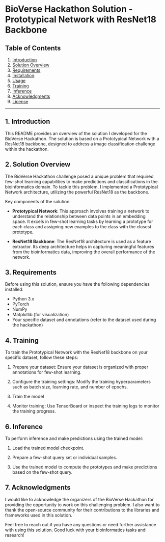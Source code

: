 # BioVerse Hackathon Solution - Prototypical Network with ResNet18 Backbone

## Table of Contents
1. [Introduction](#introduction)
2. [Solution Overview](#solution-overview)
3. [Requirements](#requirements)
4. [Installation](#installation)
5. [Usage](#usage)
6. [Training](#training)
7. [Inference](#inference)
8. [Acknowledgments](#acknowledgments)
9. [License](#license)

---

## 1. Introduction

This README provides an overview of the solution I developed for the BioVerse Hackathon. The solution is based on a Prototypical Network with a ResNet18 backbone, designed to address a image classification challenge within the hackathon.

## 2. Solution Overview

The BioVerse Hackathon challenge posed a unique problem that required few-shot learning capabilities to make predictions and classifications in the bioinformatics domain. To tackle this problem, I implemented a Prototypical Network architecture, utilizing the powerful ResNet18 as the backbone.

Key components of the solution:

- **Prototypical Network**: This approach involves training a network to understand the relationship between data points in an embedding space. It excels in few-shot learning tasks by learning a prototype for each class and assigning new examples to the class with the closest prototype.

- **ResNet18 Backbone**: The ResNet18 architecture is used as a feature extractor. Its deep architecture helps in capturing meaningful features from the bioinformatics data, improving the overall performance of the network.

## 3. Requirements

Before using this solution, ensure you have the following dependencies installed:

- Python 3.x
- PyTorch
- NumPy
- Matplotlib (for visualization)
- Your specific dataset and annotations (refer to the dataset used during the hackathon)

## 4. Training

To train the Prototypical Network with the ResNet18 backbone on your specific dataset, follow these steps:

1. Prepare your dataset: Ensure your dataset is organized with proper annotations for few-shot learning.

2. Configure the training settings: Modify the training hyperparameters such as batch size, learning rate, and number of epochs.

3. Train the model

4. Monitor training: Use TensorBoard or inspect the training logs to monitor the training progress.

## 6. Inference

To perform inference and make predictions using the trained model:

1. Load the trained model checkpoint.

2. Prepare a few-shot query set or individual samples.

3. Use the trained model to compute the prototypes and make predictions based on the few-shot query.


## 7. Acknowledgments

I would like to acknowledge the organizers of the BioVerse Hackathon for providing the opportunity to work on this challenging problem. I also want to thank the open-source community for their contributions to the libraries and frameworks used in this solution.

Feel free to reach out if you have any questions or need further assistance with using this solution. Good luck with your bioinformatics tasks and research!
